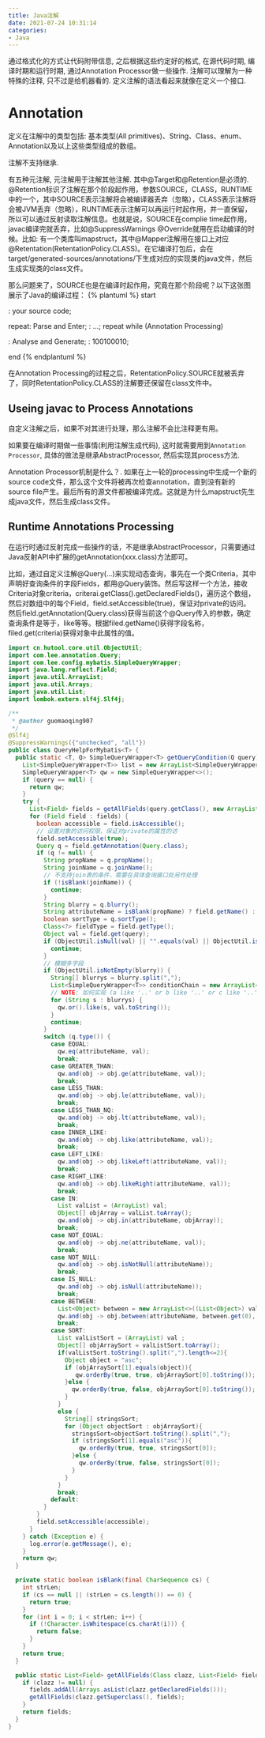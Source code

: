 ```yaml
---
title: Java注解
date: 2021-07-24 10:31:14
categories:
- Java
---
```


通过格式化的方式让代码附带信息, 之后根据这些约定好的格式, 在源代码时期, 编译时期和运行时期, 通过Annotation Processor做一些操作. 注解可以理解为一种特殊的注释, 只不过是给机器看的.
定义注解的语法看起来就像在定义一个接口.

# Annotation
定义在注解中的类型包括: 基本类型(All primitives)、String、Class、enum、Annotation以及以上这些类型组成的数组。

注解不支持继承.

有五种元注解, 元注解用于注解其他注解. 其中@Target和@Retention是必须的. @Retention标识了注解在那个阶段起作用，参数SOURCE，CLASS，RUNTIME中的一个，其中SOURCE表示注解将会被编译器丢弃（忽略），CLASS表示注解将会被JVM丢弃（忽略），RUNTIME表示注解可以再运行时起作用，并一直保留，所以可以通过反射读取注解信息。也就是说，SOURCE在complie time起作用，javac编译完就丢弃，比如@SuppressWarnings @Override就用在启动编译的时候。比如:
有一个类库叫mapstruct，其中@Mapper注解用在接口上对应@Retentation(RetentationPolicy.CLASS)。在它编译打包后，会在target/generated-sources/annotations/下生成对应的实现类的java文件，然后生成实现类的class文件。

那么问题来了，SOURCE也是在编译时起作用，究竟在那个阶段呢？以下这张图展示了Java的编译过程：
{% plantuml %}
start

: your source code;

repeat: Parse and Enter;
    : ...;
repeat while (Annotation Processing)

: Analyse and Generate;
: 100100010;

end
{% endplantuml %}

在Annotation Processing的过程之后，RetentationPolicy.SOURCE就被丢弃了，同时RetentationPolicy.CLASS的注解要还保留在class文件中。


## Useing javac to Process Annotations
自定义注解之后，如果不对其进行处理，那么注解不会比注释更有用。

如果要在编译时期做一些事情(利用注解生成代码), 这时就需要用到`Annotation Processor`, 具体的做法是继承AbstractProcessor, 然后实现其process方法.

Annotation Processor机制是什么？.
如果在上一轮的processing中生成一个新的source code文件，那么这个文件将被再次检查annotation，直到没有新的source file产生。最后所有的源文件都被编译完成。这就是为什么mapstruct先生成java文件，然后生成class文件。

## Runtime Annotations Processing
在运行时通过反射完成一些操作的话，不是继承AbstractProcessor，只需要通过Java反射API中扩展的getAnnotation(xxx.class)方法即可。

比如，通过自定义注解@Query(...)来实现动态查询，事先在一个类Criteria，其中声明好查询条件的字段Fields，都用@Query装饰。然后写这样一个方法，接收Criteria对象criteria，criterai.getClass().getDeclaredFields()，遍历这个数组，然后对数组中的每个Field，field.setAccessible(true)，保证对private的访问。然后field.getAnnotation(Query.class)获得当前这个@Query传入的参数，确定查询条件是等于，like等等。根据filed.getName()获得字段名称，filed.get(criteria)获得对象中此属性的值。
```java
import cn.hutool.core.util.ObjectUtil;
import com.lee.annotation.Query;
import com.lee.config.mybatis.SimpleQueryWrapper;
import java.lang.reflect.Field;
import java.util.ArrayList;
import java.util.Arrays;
import java.util.List;
import lombok.extern.slf4j.Slf4j;

/**
 * @author guomaoqing907
 */
@Slf4j
@SuppressWarnings({"unchecked", "all"})
public class QueryHelpForMybatis<T> {
  public static <T, Q> SimpleQueryWrapper<T> getQueryCondition(Q query) {
    List<SimpleQueryWrapper<T>> list = new ArrayList<SimpleQueryWrapper<T>>();
    SimpleQueryWrapper<T> qw = new SimpleQueryWrapper<>();
    if (query == null) {
      return qw;
    }
    try {
      List<Field> fields = getAllFields(query.getClass(), new ArrayList<>());
      for (Field field : fields) {
        boolean accessible = field.isAccessible();
        // 设置对象的访问权限，保证对private的属性的访
        field.setAccessible(true);
        Query q = field.getAnnotation(Query.class);
        if (q != null) {
          String propName = q.propName();
          String joinName = q.joinName();
          // 不支持join表的条件，需要在具体查询接口处另作处理
          if (!isBlank(joinName)) {
            continue;
          }
          String blurry = q.blurry();
          String attributeName = isBlank(propName) ? field.getName() : propName;
          boolean sortType = q.sortType();
          Class<?> fieldType = field.getType();
          Object val = field.get(query);
          if (ObjectUtil.isNull(val) || "".equals(val) || ObjectUtil.isEmpty(val)) {
            continue;
          }
          // 模糊多字段
          if (ObjectUtil.isNotEmpty(blurry)) {
            String[] blurrys = blurry.split(",");
            List<SimpleQueryWrapper<T>> conditionChain = new ArrayList<>();
            // NOTE: 如何实现 (a like '..' or b like '..' or c like '..') and d = '..'
            for (String s : blurrys) {
              qw.or().like(s, val.toString());
            }
            continue;
          }
          switch (q.type()) {
            case EQUAL:
              qw.eq(attributeName, val);
              break;
            case GREATER_THAN:
              qw.and(obj -> obj.ge(attributeName, val));
              break;
            case LESS_THAN:
              qw.and(obj -> obj.le(attributeName, val));
              break;
            case LESS_THAN_NQ:
              qw.and(obj -> obj.lt(attributeName, val));
              break;
            case INNER_LIKE:
              qw.and(obj -> obj.like(attributeName, val));
              break;
            case LEFT_LIKE:
              qw.and(obj -> obj.likeLeft(attributeName, val));
              break;
            case RIGHT_LIKE:
              qw.and(obj -> obj.likeRight(attributeName, val));
              break;
            case IN:
              List valList = (ArrayList) val;
              Object[] objArray = valList.toArray();
              qw.and(obj -> obj.in(attributeName, objArray));
              break;
            case NOT_EQUAL:
              qw.and(obj -> obj.ne(attributeName, val));
              break;
            case NOT_NULL:
              qw.and(obj -> obj.isNotNull(attributeName));
              break;
            case IS_NULL:
              qw.and(obj -> obj.isNull(attributeName));
              break;
            case BETWEEN:
              List<Object> between = new ArrayList<>((List<Object>) val);
              qw.and(obj -> obj.between(attributeName, between.get(0), between.get(1)));
              break;
            case SORT:
              List valListSort = (ArrayList) val ;
              Object[] objArraySort = valListSort.toArray();
              if(valListSort.toString().split(",").length<=2){
                Object object = "asc";
                if (objArraySort[1].equals(object)){
                   qw.orderBy(true, true, objArraySort[0].toString());
                }else {
                  qw.orderBy(true, false, objArraySort[0].toString());
                }
              }
              else {
                String[] stringsSort;
                for (Object objectSort : objArraySort){
                  stringsSort=objectSort.toString().split(",");
                  if (stringsSort[1].equals("asc")){
                    qw.orderBy(true, true, stringsSort[0]);
                  }else {
                    qw.orderBy(true, false, stringsSort[0]);
                  }
                }
              }
              break;
            default:
          }
        }
        field.setAccessible(accessible);
      }
    } catch (Exception e) {
      log.error(e.getMessage(), e);
    }
    return qw;
  }

  private static boolean isBlank(final CharSequence cs) {
    int strLen;
    if (cs == null || (strLen = cs.length()) == 0) {
      return true;
    }
    for (int i = 0; i < strLen; i++) {
      if (!Character.isWhitespace(cs.charAt(i))) {
        return false;
      }
    }
    return true;
  }

  public static List<Field> getAllFields(Class clazz, List<Field> fields) {
    if (clazz != null) {
      fields.addAll(Arrays.asList(clazz.getDeclaredFields()));
      getAllFields(clazz.getSuperclass(), fields);
    }
    return fields;
  }
}
```



